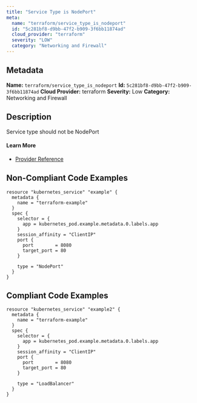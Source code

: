 ```yaml
---
title: "Service Type is NodePort"
meta:
  name: "terraform/service_type_is_nodeport"
  id: "5c281bf8-d9bb-47f2-b909-3f6bb11874ad"
  cloud_provider: "terraform"
  severity: "LOW"
  category: "Networking and Firewall"
---
```

## Metadata
**Name:** `terraform/service_type_is_nodeport`
**Id:** `5c281bf8-d9bb-47f2-b909-3f6bb11874ad`
**Cloud Provider:** terraform
**Severity:** Low
**Category:** Networking and Firewall
## Description
Service type should not be NodePort

#### Learn More

 - [Provider Reference](https://registry.terraform.io/providers/hashicorp/kubernetes/latest/docs/resources/service#type)

## Non-Compliant Code Examples
```kubernetes
resource "kubernetes_service" "example" {
  metadata {
    name = "terraform-example"
  }
  spec {
    selector = {
      app = kubernetes_pod.example.metadata.0.labels.app
    }
    session_affinity = "ClientIP"
    port {
      port        = 8080
      target_port = 80
    }

    type = "NodePort"
  }
}

```

## Compliant Code Examples
```kubernetes
resource "kubernetes_service" "example2" {
  metadata {
    name = "terraform-example"
  }
  spec {
    selector = {
      app = kubernetes_pod.example.metadata.0.labels.app
    }
    session_affinity = "ClientIP"
    port {
      port        = 8080
      target_port = 80
    }

    type = "LoadBalancer"
  }
}

```